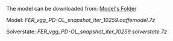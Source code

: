 The model can be downloaded from: [Model's Folder](https://drive.google.com/drive/folders/1T36s-KCKZ0oh0BAIH54_zEsbETtrOJHF?usp=sharing)

Model: _FER_vgg_PD-OL_snapshot_iter_10259.caffemodel.7z_

Solverstate: _FER_vgg_PD-OL_snapshot_iter_10259.solverstate.7z_
